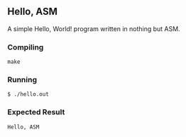 ## Hello, ASM

A simple Hello, World! program written in nothing but ASM.

### Compiling

```
make
```

### Running

```
$ ./hello.out
```

### Expected Result

```
Hello, ASM
```
